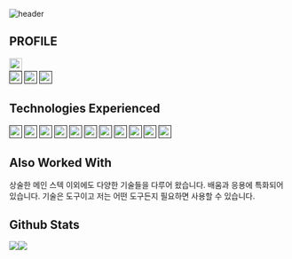 <!--
**c10f18/c10f18** is a ✨ _special_ ✨ repository because its `README.md` (this file) appears on your GitHub profile.

Here are some ideas to get you started:

- 🔭 I’m currently working on ...
- 🌱 I’m currently learning ...
- 👯 I’m looking to collaborate on ...
- 🤔 I’m looking for help with ...
- 💬 Ask me about ...
- 📫 How to reach me: ...
- 😄 Pronouns: ...
- ⚡ Fun fact: ...
-->

![header](https://capsule-render.vercel.app/api?type=venom&color=gradient&customColorList=19&height=300&section=header&text=DECALIN&desc=%2F%2A%20Solve%20the%20problem%20%2A%2F&fontSize=90&fontColor=06283D&descSize=30&descAlignY=68&stroke=6dd5ed&strokeWidth=1)


## PROFILE

<div align=left>
<a href="https://decalin.pages.dev/" target="_blank"><img src="https://img.shields.io/badge/website-000000?style=for-the-badge&logo=About.me&logoColor=white" style="height: 23px;"/></a>
<br />
<a href="" target="_blank"><img src="https://img.shields.io/badge/GitHub-100000?style=for-the-badge&logo=github&logoColor=white" style="height: 23px;"/></a>
<a href="" target="_blank"><img src="https://img.shields.io/badge/Instagram-E4405F?style=for-the-badge&logo=instagram&logoColor=white" style="height: 23px;"/></a>
<a href="" target="_blank"><img src="https://img.shields.io/badge/LinkedIn-0077B5?style=for-the-badge&logo=linkedin&logoColor=white" style="height: 23px;"/></a>


</div>

## Technologies Experienced

<div align=left>


<a href="" target="_blank"><img src="https://img.shields.io/badge/Java-ED8B00?style=for-the-badge&logo=openjdk&logoColor=white" style="height: 23px;"/></a> <a href="" target="_blank"><img src="https://img.shields.io/badge/Python-14354C?style=for-the-badge&logo=python&logoColor=white" style="height: 23px;"/></a> <a href="" target="_blank"><img src="https://img.shields.io/badge/HTML5-E34F26?style=for-the-badge&logo=html5&logoColor=white" style="height: 23px;"/></a> <a href="" target="_blank"><img src="https://img.shields.io/badge/JavaScript-F7DF1E?style=for-the-badge&logo=JavaScript&logoColor=white" style="height: 23px;"/></a> <a href="" target="_blank"><img src="https://img.shields.io/badge/jQuery-0769AD?style=for-the-badge&logo=jquery&logoColor=white" style="height: 23px;"/></a> <a href="" target="_blank"><img src="https://img.shields.io/badge/Spring-6DB33F?style=for-the-badge&logo=spring&logoColor=white" style="height: 23px;"/></a> <a href="" target="_blank"><img src="https://img.shields.io/badge/PostgreSQL-316192?style=for-the-badge&logo=postgresql&logoColor=white" style="height: 23px;"/></a> <a href="" target="_blank"><img src="https://img.shields.io/badge/GIT-E44C30?style=for-the-badge&logo=git&logoColor=white" style="height: 23px;"/></a> <a href="" target="_blank"><img src="https://img.shields.io/badge/docker-%230db7ed.svg?style=for-the-badge&logo=docker&logoColor=white" style="height: 23px;"/></a> <a href="" target="_blank"><img src="https://img.shields.io/badge/Gradle-02303A.svg?style=for-the-badge&logo=Gradle&logoColor=white" style="height: 23px;"/></a> <a href="" target="_blank"><img src="https://img.shields.io/badge/Jenkins-D24939?style=for-the-badge&logo=Jenkins&logoColor=white" style="height: 23px;"/></a>
</div>

## Also Worked With

상술한 메인 스텍 이외에도 다양한 기술들을 다루어 왔습니다.
배움과 응용에 특화되어 있습니다.
기술은 도구이고 저는 어떤 도구든지 필요하면 사용할 수 있습니다.
## Github Stats

<div style=" display: flex; align-items: flex-start; ">
<img src="https://github-readme-stats.vercel.app/api?username=c10f18&show_icons=true&theme=transparent&rank_icon=github&border_radius=10&hide=stars,contribs" />
<img src="https://github-readme-stats.vercel.app/api/top-langs/?username=c10f18&layout=compact&langs_count=8&border_radius=10&theme=transparent" />
</div>
